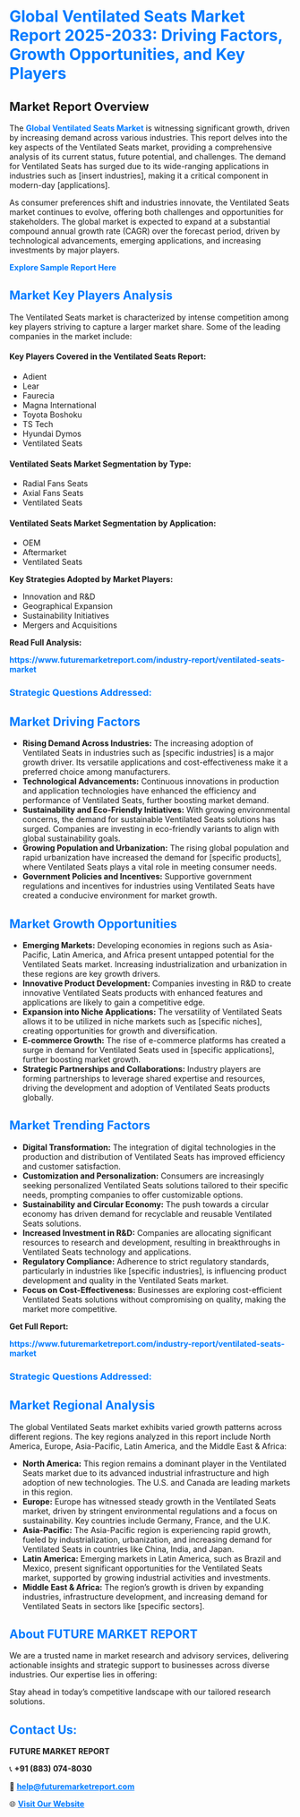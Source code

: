 <h1 style="color: #007BFF;">Global Ventilated Seats Market Report 2025-2033: Driving Factors, Growth Opportunities, and Key Players</h1>

<section id="overview">
<h2>Market Report Overview</h2>
<p>The <a href="https://www.futuremarketreport.com/industry-report/ventilated-seats-market" style="color: #007BFF; text-decoration: none;"><strong>Global Ventilated Seats Market</strong></a> is witnessing significant growth, driven by increasing demand across various industries. This report delves into the key aspects of the Ventilated Seats market, providing a comprehensive analysis of its current status, future potential, and challenges. The demand for Ventilated Seats has surged due to its wide-ranging applications in industries such as [insert industries], making it a critical component in modern-day [applications].</p>
<p>As consumer preferences shift and industries innovate, the Ventilated Seats market continues to evolve, offering both challenges and opportunities for stakeholders. The global market is expected to expand at a substantial compound annual growth rate (CAGR) over the forecast period, driven by technological advancements, emerging applications, and increasing investments by major players.</p>
</section>

<section id="overview">
<p><a href="https://www.futuremarketreport.com/request-sample/reportId=100922" style="color: #007BFF; text-decoration: none;"><strong>Explore Sample Report Here</strong></a></p>
</section>

<section id="key-players">
<h2 style="color: #007BFF;">Market Key Players Analysis</h2>
<p>The Ventilated Seats market is characterized by intense competition among key players striving to capture a larger market share. Some of the leading companies in the market include:</p>
<h4>Key Players Covered in the Ventilated Seats Report:</h4>
<ul><li>Adient</li><li>Lear</li><li>Faurecia</li><li>Magna International</li><li>Toyota Boshoku</li><li>TS Tech</li><li>Hyundai Dymos</li><li>Ventilated Seats</li></ul>
<h4>Ventilated Seats Market Segmentation by Type:</h4>
<ul><li>Radial Fans Seats</li><li>Axial Fans Seats</li><li>Ventilated Seats</li></ul>

<h4>Ventilated Seats Market Segmentation by Application:</h4>
<ul><li>OEM</li><li>Aftermarket</li><li>Ventilated Seats</li></ul>
<p><strong>Key Strategies Adopted by Market Players:</strong></p>
<ul>
<li>Innovation and R&D</li>
<li>Geographical Expansion</li>
<li>Sustainability Initiatives</li>
<li>Mergers and Acquisitions</li>
</ul>
</section>

<section>
<p><strong>Read Full Analysis: </strong></p><a href="https://www.futuremarketreport.com/industry-report/ventilated-seats-market" style="color: #007BFF; text-decoration: none;"><strong>https://www.futuremarketreport.com/industry-report/ventilated-seats-market</strong></a>
<h3 style="color: #007BFF;">Strategic Questions Addressed:</h3>
</section>

<section id="driving-factors">
<h2 style="color: #007BFF;">Market Driving Factors</h2>
<ul>
<li><strong>Rising Demand Across Industries:</strong> The increasing adoption of Ventilated Seats in industries such as [specific industries] is a major growth driver. Its versatile applications and cost-effectiveness make it a preferred choice among manufacturers.</li>
<li><strong>Technological Advancements:</strong> Continuous innovations in production and application technologies have enhanced the efficiency and performance of Ventilated Seats, further boosting market demand.</li>
<li><strong>Sustainability and Eco-Friendly Initiatives:</strong> With growing environmental concerns, the demand for sustainable Ventilated Seats solutions has surged. Companies are investing in eco-friendly variants to align with global sustainability goals.</li>
<li><strong>Growing Population and Urbanization:</strong> The rising global population and rapid urbanization have increased the demand for [specific products], where Ventilated Seats plays a vital role in meeting consumer needs.</li>
<li><strong>Government Policies and Incentives:</strong> Supportive government regulations and incentives for industries using Ventilated Seats have created a conducive environment for market growth.</li>
</ul>
</section>

<section id="growth-opportunities">
<h2 style="color: #007BFF;">Market Growth Opportunities</h2>
<ul>
<li><strong>Emerging Markets:</strong> Developing economies in regions such as Asia-Pacific, Latin America, and Africa present untapped potential for the Ventilated Seats market. Increasing industrialization and urbanization in these regions are key growth drivers.</li>
<li><strong>Innovative Product Development:</strong> Companies investing in R&D to create innovative Ventilated Seats products with enhanced features and applications are likely to gain a competitive edge.</li>
<li><strong>Expansion into Niche Applications:</strong> The versatility of Ventilated Seats allows it to be utilized in niche markets such as [specific niches], creating opportunities for growth and diversification.</li>
<li><strong>E-commerce Growth:</strong> The rise of e-commerce platforms has created a surge in demand for Ventilated Seats used in [specific applications], further boosting market growth.</li>
<li><strong>Strategic Partnerships and Collaborations:</strong> Industry players are forming partnerships to leverage shared expertise and resources, driving the development and adoption of Ventilated Seats products globally.</li>
</ul>
</section>

<section id="trending-factors">
<h2 style="color: #007BFF;">Market Trending Factors</h2>
<ul>
<li><strong>Digital Transformation:</strong> The integration of digital technologies in the production and distribution of Ventilated Seats has improved efficiency and customer satisfaction.</li>
<li><strong>Customization and Personalization:</strong> Consumers are increasingly seeking personalized Ventilated Seats solutions tailored to their specific needs, prompting companies to offer customizable options.</li>
<li><strong>Sustainability and Circular Economy:</strong> The push towards a circular economy has driven demand for recyclable and reusable Ventilated Seats solutions.</li>
<li><strong>Increased Investment in R&D:</strong> Companies are allocating significant resources to research and development, resulting in breakthroughs in Ventilated Seats technology and applications.</li>
<li><strong>Regulatory Compliance:</strong> Adherence to strict regulatory standards, particularly in industries like [specific industries], is influencing product development and quality in the Ventilated Seats market.</li>
<li><strong>Focus on Cost-Effectiveness:</strong> Businesses are exploring cost-efficient Ventilated Seats solutions without compromising on quality, making the market more competitive.</li>
</ul>
</section>

<section>
<p><strong>Get Full Report: </strong></p><a href="https://www.futuremarketreport.com/industry-report/ventilated-seats-market" style="color: #007BFF; text-decoration: none;"><strong>https://www.futuremarketreport.com/industry-report/ventilated-seats-market</strong></a>
<h3 style="color: #007BFF;">Strategic Questions Addressed:</h3>
</section>


<section id="regional-analysis">
<h2 style="color: #007BFF;">Market Regional Analysis</h2>
<p>The global Ventilated Seats market exhibits varied growth patterns across different regions. The key regions analyzed in this report include North America, Europe, Asia-Pacific, Latin America, and the Middle East & Africa:</p>
<ul>
<li><strong>North America:</strong> This region remains a dominant player in the Ventilated Seats market due to its advanced industrial infrastructure and high adoption of new technologies. The U.S. and Canada are leading markets in this region.</li>
<li><strong>Europe:</strong> Europe has witnessed steady growth in the Ventilated Seats market, driven by stringent environmental regulations and a focus on sustainability. Key countries include Germany, France, and the U.K.</li>
<li><strong>Asia-Pacific:</strong> The Asia-Pacific region is experiencing rapid growth, fueled by industrialization, urbanization, and increasing demand for Ventilated Seats in countries like China, India, and Japan.</li>
<li><strong>Latin America:</strong> Emerging markets in Latin America, such as Brazil and Mexico, present significant opportunities for the Ventilated Seats market, supported by growing industrial activities and investments.</li>
<li><strong>Middle East & Africa:</strong> The region’s growth is driven by expanding industries, infrastructure development, and increasing demand for Ventilated Seats in sectors like [specific sectors].</li>
</ul>
</section>

<footer>
<h2 style="color: #007BFF;">About FUTURE MARKET REPORT</h2>
<p>We are a trusted name in market research and advisory services, delivering actionable insights and strategic support to businesses across diverse industries. Our expertise lies in offering:</p>

<p>Stay ahead in today’s competitive landscape with our tailored research solutions.</p>

<h2 style="color: #007BFF;">Contact Us:</h2>
<p><strong>FUTURE MARKET REPORT</strong></p>
<p>📞 <strong>+91 (883) 074-8030</strong></p>
<p>📧 <strong><a href="mailto:help@futuremarketreport.com" style="color: #007BFF;">help@futuremarketreport.com</a></strong></p>
<p>🌐 <strong><a href="https://www.futuremarketreport.com/" style="color: #007BFF;">Visit Our Website</a></strong></p>
</footer>